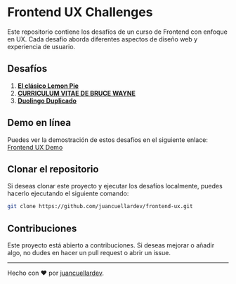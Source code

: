 # Frontend UX Challenges

Este repositorio contiene los desafíos de un curso de Frontend con enfoque en UX. Cada desafío aborda diferentes aspectos de diseño web y experiencia de usuario.

## Desafíos

1. **[El clásico Lemon Pie](./01)**
2. **[CURRICULUM VITAE DE BRUCE WAYNE](./02)**
3. **[Duolingo Duplicado](./03)**

## Demo en línea

Puedes ver la demostración de estos desafíos en el siguiente enlace:  
[Frontend UX Demo](https://juancuellardev.github.io/frontend-ux/)

## Clonar el repositorio

Si deseas clonar este proyecto y ejecutar los desafíos localmente, puedes hacerlo ejecutando el siguiente comando:

```bash
git clone https://github.com/juancuellardev/frontend-ux.git
```

## Contribuciones

Este proyecto está abierto a contribuciones. Si deseas mejorar o añadir algo, no dudes en hacer un pull request o abrir un issue.

---

Hecho con ❤️ por [juancuellardev](https://github.com/juancuellardev).